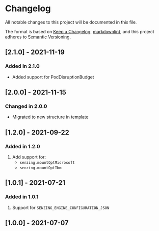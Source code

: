 # Changelog

All notable changes to this project will be documented in this file.

The format is based on [Keep a Changelog](https://keepachangelog.com/en/1.0.0/),
[markdownlint](https://dlaa.me/markdownlint/),
and this project adheres to [Semantic Versioning](https://semver.org/spec/v2.0.0.html).

## [2.1.0] - 2021-11-19

### Added in 2.1.0

- Added support for PodDisruptionBudget

## [2.0.0] - 2021-11-15

### Changed in 2.0.0

- Migrated to new structure in [template](https://github.com/Senzing/charts/tree/master/template)

## [1.2.0] - 2021-09-22

### Added in 1.2.0

1. Add support for:
   - `senzing.mountOptMicrosoft`
   - `senzing.mountOptIbm`

## [1.0.1] - 2021-07-21

### Added in 1.0.1

1. Support for `SENZING_ENGINE_CONFIGURATION_JSON`

## [1.0.0] - 2021-07-07
